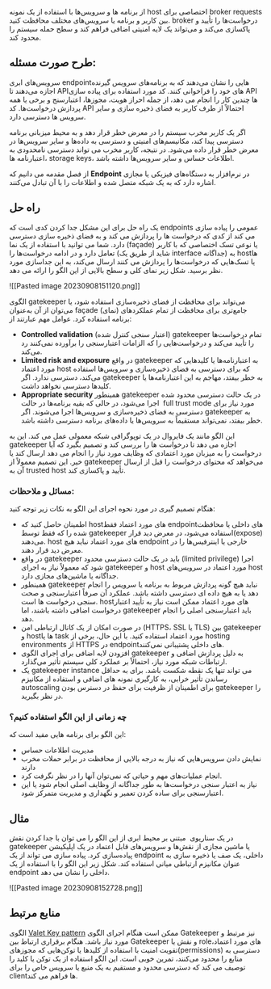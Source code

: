 از برنامه ها و سرویس‌ها با استفاده از یک نمونه host  اختصاصی برای broker requests بین کاربر  و برنامه یا سرویس‌های مختلف محافظت کنید. broker  درخواست‌ها را تأیید و پاکسازی می‌کند و می‌تواند یک لایه امنیتی اضافی فراهم کند و سطح حمله سیستم را محدود کند.

## **طرح صورت مسئله:**

سرویس‌های ابری endpointهایی را نشان می‌دهند که به برنامه‌های سرویس گیرنده اجازه می‌دهند تا APIهای خود را فراخوانی کنند. کد مورد استفاده برای پیاده سازی API ها چندین کار را انجام می دهد، از جمله احراز هویت، مجوزها، اعتبارسنج و برخی یا همه پردازش درخواست‌ها. کد API احتمالاً از طرف کاربر به فضای ذخیره سازی و سایر سرویس ها دسترسی دارد.

اگر یک کاربر مخرب سیستم را در معرض خطر قرار دهد و به محیط میزبانی برنامه دسترسی پیدا کند، مکانیسم‌های امنیتی و دسترسی به داده‌ها و سایر سرویس‌ها در معرض خطر قرار داده می‌شود. در نتیجه، کاربر مخرب می تواند دسترسی نامحدودی به اعتبارنامه ها، storage keys، اطلاعات حساس و سایر سرویس‌ها داشته باشد.

 از فصل مقدمه می دانیم که **Endpoint** در نرم‌افزار به دستگاه‌های فیزیکی یا مجازی اشاره دارد که به یک شبکه متصل شده و اطلاعات را با آن تبادل می‌کنند.
## راه حل

یک راه حل برای این مشکل جدا کردن کدی است که  endpoints عمومی را پیاده سازی می کند از کدی که درخواست ها را پردازش می کند و به فضای ذخیره سازی دسترسی دارد. شما می توانید با استفاده از یک نما (façade) یا نوعی تسک اختصاصی که با کاربر تعامل دارد و در ادامه درخواست‌ها را (شاید از طریق یک interface جداگانه) به hostها یا تسک‌هایی که درخواست‌ها را پردازش می کنند ارسال می‌کند، به  این جداسازی مورد نظر برسید. شکل زیر نمای کلی و سطح بالایی از این الگو را ارائه می دهد.

![[Pasted image 20230908151120.png]]

الگوی gatekeeper می‌تواند برای محافظت از فضای ذخیره‌سازی استفاده شود، یا می‌توان از آن به‌عنوان façade (نمای) جامع‌تری برای محافظت از تمام عملکردهای برنامه استفاده کرد. عوامل مهم عبارتند از:
* **Controlled validation** (اعتبار سنجی کنترل شده) gatekeeper تمام درخواست‌ها را تأیید می‌کند و درخواست‌هایی را که الزامات اعتبارسنجی را برآورده نمی‌کنند رد می‌کند.
* **Limited risk and exposure** در واقع gatekeeper به اعتبارنامه‌ها یا کلیدهایی که مورد اعتماد host که برای دسترسی به فضای ذخیره‌سازی و سرویس‌ها استفاده می‌کند، دسترسی ندارد. اگر gatekeeper به خطر بیفتد، مهاجم به این اعتبارنامه‌ها یا کلیدها دسترسی نخواهد داشت.
* **Appropriate security**   همینطور gatekeeper در یک حالت دسترسی محدود شده اجرا می‌شود، در حالی که بقیه برنامه‌ها در حالت  full trust mode مورد نیاز برای دسترسی به فضای ذخیره‌سازی و سرویس‌ها اجرا می‌شوند. اگر gatekeeper به خطر بیفتد، نمی‌تواند مستقیماً به سرویس‌ها یا داده‌های برنامه دسترسی داشته باشد.

این الگو مانند یک فایروال در یک توپوگرافی شبکه معمولی عمل می کند. این به gatekeeper اجازه می دهد تا درخواست ها را بررسی کند و تصمیم بگیرد که آیا درخواست را به میزبان مورد اعتمادی که وظایف مورد نیاز را انجام می دهد ارسال کند یا خیر. این تصمیم معمولاً از gatekeeper می‌خواهد که محتوای درخواست را قبل از ارسال آن به trusted host تأیید و پاکسازی کند.

### مسائل و ملاحظات:

هنگام تصمیم گیری در مورد نحوه اجرای این الگو به نکات زیر توجه کنید:  
  
* اطمینان حاصل کنید که host‌های مورد اعتماد فقط endpointهای داخلی یا محافظت شده را که فقط توسط gatekeeper استفاده می‌شود، در معرض دید قرار(expose) می‌دهند. host‌ های مورد اعتماد نباید هیچ  endpoint خارجی یا اینترفیس‌ها را در معرض دید قرار دهند.  
* در واقع gatekeeper باید در یک حالت دسترسی محدود (limited privilege) اجرا شود که معمولاً نیاز به اجرای gatekeeper و host مورد اعتماد در سرویس‌های host جداگانه یا ماشین‌های مجازی دارد.
* همینطور gatekeeper نباید هیچ گونه پردازش مربوط به برنامه یا سرویس را انجام دهد یا به هیچ داده ای دسترسی داشته باشد. عملکرد آن صرفاً اعتبارسنجی و صحت سنجی درخواست ها است. hostهای مورد اعتماد ممکن است نیاز به تأیید اعتبار درخواست اضافی داشته باشند، اما gatekeeper باید اعتبارسنجی اصلی را انجام دهد.
* در صورت امکان از یک کانال ارتباطی امن (HTTPS، SSL یا TLS) بین gatekeeper و hostها یا task مورد اعتماد استفاده کنید. با این حال، برخی از hosting environments از HTTPS در endpointهای داخلی پشتیبانی نمی‌کنند.
* افزودن لایه اضافی برای اجرای الگوی gatekeeper به دلیل پردازش اضافی و ارتباطات شبکه مورد نیاز، احتمالاً بر عملکرد کلی سیستم تأثیر می‌گذارد.
* یک gatekeeper instance می تواند تنها یک نقطه شکست باشد. برای به حداقل رساندن تأثیر خرابی، به کارگیری نمونه های اضافی و استفاده از مکانیزم autoscaling برای اطمینان از ظرفیت برای حفظ در دسترس بودن gatekeeper را در نظر بگیرید.

### چه زمانی از این الگو استفاده کنیم؟


این الگو برای برنامه هایی مفید است که:

* مدیریت اطلاعات حساس  
* نمایش دادن سرویس‌هایی که نیاز به درجه بالایی از محافظت در برابر حملات مخرب دارند  
* انجام عملیات‌های مهم و حیاتی که نمی‌توان آنها را در نظر نگرفت کرد.
* نیاز به اعتبار سنجی درخواست‌ها به طور جداگانه از وظایف اصلی انجام شود یا این اعتبارسنجی برای ساده کردن تعمیر و نگهداری و مدیریت متمرکز شود.

## مثال

در یک سناریوی  مبتنی بر محیط ابری از این الگو را می توان با جدا کردن نقش gatekeeper یا ماشین مجازی از نقش‌ها و سرویس‌های قابل اعتماد در یک اپلیکیشن پیاده‌سازی کرد. پیاده سازی می تواند از یک endpoint داخلی، یک صف یا ذخیره سازی به عنوان مکانیزم  ارتباطی میانی  استفاده کند. شکل زیر این الگو را با استفاده از یک endpoint داخلی را نشان می دهد.

![[Pasted image 20230908152728.png]]

## منابع مرتبط

الگوی [Valet Key pattern](https://learn.microsoft.com/en-us/azure/architecture/patterns/valet-key) ممکن است هنگام اجرای الگوی Gatekeeper نیز مرتبط و مورد نیاز باشد. هنگام برقراری ارتباط بین Gatekeeper و نقش یا role‌های مورد اعتماد، تقویت امنیت با استفاده از کلیدها یا توکن‌هایی که مجوزهای(permissions) دسترسی به منابع را محدود می‌کنند، تمرین خوبی است. این الگو استفاده از یک توکن یا کلید را توصیف می کند که دسترسی محدود و مستقیم به یک منبع یا سرویس خاص را برای clientها فراهم می کند.